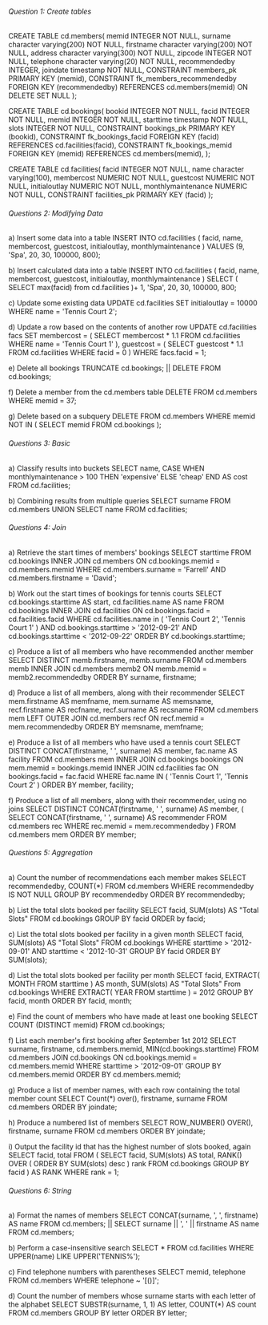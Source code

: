 ###### Question 1: Create tables
CREATE TABLE cd.members(
  memid INTEGER NOT NULL, 
  surname character varying(200) NOT NULL, 
  firstname character varying(200) NOT NULL, 
  address character varying(300) NOT NULL, 
  zipcode INTEGER NOT NULL, 
  telephone character varying(20) NOT NULL, 
  recommendedby INTEGER, 
  joindate timestamp NOT NULL, 
  CONSTRAINT members_pk PRIMARY KEY (memid), 
  CONSTRAINT fk_members_recommendedby FOREIGN KEY (recommendedby) 
      REFERENCES cd.members(memid) ON DELETE SET NULL
);

CREATE TABLE cd.bookings(
  bookid INTEGER NOT NULL, 
  facid INTEGER NOT NULL,
  memid INTEGER NOT NULL,
  starttime timestamp NOT NULL,
  slots INTEGER NOT NULL,
  CONSTRAINT bookings_pk PRIMARY KEY (bookid),
  CONSTRAINT fk_bookings_facid FOREIGN KEY (facid)
      REFERENCES cd.facilities(facid),
  CONSTRAINT fk_bookings_memid FOREIGN KEY (memid)
      REFERENCES cd.members(memid),
);

CREATE TABLE cd.facilities(
  facid INTEGER NOT NULL, 
  name character varying(100),
  membercost NUMERIC NOT NULL,
  guestcost NUMERIC NOT NULL,
  initialoutlay NUMERIC NOT NULL,
  monthlymaintenance NUMERIC NOT NULL,
  CONSTRAINT facilities_pk PRIMARY KEY (facid)
);



###### Questions 2: Modifying Data
a) Insert some data into a table
INSERT INTO cd.facilities (
  facid, name, membercost, guestcost, 
  initialoutlay, monthlymaintenance
) 
VALUES 
  (9, 'Spa', 20, 30, 100000, 800);
  
b) Insert calculated data into a table
INSERT INTO cd.facilities (
  facid, name, membercost, guestcost, 
  initialoutlay, monthlymaintenance
) 
SELECT 
  (
    SELECT 
      max(facid) 
    from 
      cd.facilities
  )+ 1, 
  'Spa', 
  20, 
  30, 
  100000, 
  800;
  
c) Update some existing data
UPDATE 
  cd.facilities 
SET 
  initialoutlay = 10000 
WHERE 
  name = 'Tennis Court 2';
  
d) Update a row based on the contents of another row
UPDATE 
  cd.facilities facs 
SET 
  membercost = (
    SELECT 
      membercost * 1.1 
    FROM 
      cd.facilities 
    WHERE 
      name = 'Tennis Court 1'
  ), 
  guestcost = (
    SELECT 
      guestcost * 1.1 
    FROM 
      cd.facilities 
    WHERE 
      facid = 0
  ) 
WHERE 
  facs.facid = 1;
  
e) Delete all bookings
TRUNCATE cd.bookings; || DELETE FROM cd.bookings;

f) Delete a member from the cd.members table
DELETE FROM 
  cd.members 
WHERE 
  memid = 37;
  
g) Delete based on a subquery
DELETE FROM 
  cd.members 
WHERE 
  memid NOT IN (
    SELECT 
      memid 
    FROM 
      cd.bookings
  );


###### Questions 3: Basic
a) Classify results into buckets
SELECT 
  name, 
  CASE WHEN monthlymaintenance > 100 THEN 'expensive' 
  ELSE 'cheap' 
  END AS cost 
FROM 
  cd.facilities;

b) Combining results from multiple queries
SELECT surname FROM cd.members
UNION
SELECT name FROM cd.facilities;



###### Questions 4: Join
a) Retrieve the start times of members' bookings
SELECT 
  starttime 
FROM 
  cd.bookings 
  INNER JOIN cd.members ON cd.bookings.memid = cd.members.memid 
WHERE 
  cd.members.surname = 'Farrell' 
  AND cd.members.firstname = 'David';
  
b) Work out the start times of bookings for tennis courts
SELECT 
  cd.bookings.starttime AS start, 
  cd.facilities.name AS name 
FROM 
  cd.bookings 
  INNER JOIN cd.facilities ON cd.bookings.facid = cd.facilities.facid 
WHERE 
  cd.facilities.name in (
    'Tennis Court 2', 'Tennis Court 1'
  ) 
  AND cd.bookings.starttime > '2012-09-21' 
  AND cd.bookings.starttime < '2012-09-22' 
ORDER BY 
  cd.bookings.starttime;
  
c) Produce a list of all members who have recommended another member
SELECT 
  DISTINCT memb.firstname, 
  memb.surname 
FROM 
  cd.members memb 
  INNER JOIN cd.members memb2 ON memb.memid = memb2.recommendedby 
ORDER BY 
  surname, 
  firstname;

d) Produce a list of all members, along with their recommender
SELECT 
  mem.firstname AS memfname, 
  mem.surname AS memsname, 
  recf.firstname AS recfname, 
  recf.surname AS recsname 
FROM 
  cd.members mem 
  LEFT OUTER JOIN cd.members recf ON recf.memid = mem.recommendedby 
ORDER BY 
  memsname, 
  memfname;

e) Produce a list of all members who have used a tennis court
SELECT 
  DISTINCT CONCAT(firstname, ' ', surname) AS member, 
  fac.name AS facility 
FROM 
  cd.members mem 
  INNER JOIN cd.bookings bookings ON mem.memid = bookings.memid 
  INNER JOIN cd.facilities fac ON bookings.facid = fac.facid 
WHERE 
  fac.name IN (
    'Tennis Court 1', 'Tennis Court 2'
  ) 
ORDER BY 
  member, 
  facility;

f) Produce a list of all members, along with their recommender, using no joins
SELECT 
  DISTINCT CONCAT(firstname, ' ', surname) AS member, 
  (
    SELECT 
      CONCAT(firstname, ' ', surname) AS recommender 
    FROM 
      cd.members rec 
    WHERE 
      rec.memid = mem.recommendedby
  ) 
FROM 
  cd.members mem 
ORDER BY 
  member;

###### Questions 5: Aggregation
a) Count the number of recommendations each member makes
SELECT 
  recommendedby, 
  COUNT(*) 
FROM 
  cd.members 
WHERE 
  recommendedby IS NOT NULL 
GROUP BY 
  recommendedby 
ORDER BY 
  recommendedby;

b) List the total slots booked per facility
SELECT 
  facid, 
  SUM(slots) AS "Total Slots" 
FROM 
  cd.bookings 
GROUP BY 
  facid 
ORDER by 
  facid;

c) List the total slots booked per facility in a given month
SELECT 
  facid, 
  SUM(slots) AS "Total Slots" 
FROM 
  cd.bookings 
WHERE 
  starttime > '2012-09-01' 
  AND starttime < '2012-10-31' 
GROUP BY 
  facid 
ORDER BY 
  SUM(slots);

d) List the total slots booked per facility per month
SELECT 
  facid, 
  EXTRACT(
    MONTH 
    FROM 
      starttime
  ) AS month, 
  SUM(slots) AS "Total Slots" 
From 
  cd.bookings 
WHERE 
  EXTRACT(
    YEAR 
    FROM 
      starttime
  ) = 2012 
GROUP BY 
  facid, 
  month 
ORDER BY 
  facid, 
  month;

e) Find the count of members who have made at least one booking
SELECT COUNT (DISTINCT memid) FROM cd.bookings;

f) List each member's first booking after September 1st 2012
SELECT 
  surname, 
  firstname, 
  cd.members.memid, 
  MIN(cd.bookings.starttime) 
FROM 
  cd.members 
  JOIN cd.bookings ON cd.bookings.memid = cd.members.memid 
WHERE 
  starttime > '2012-09-01' 
GROUP BY 
  cd.members.memid 
ORDER BY 
  cd.members.memid;

g) Produce a list of member names, with each row containing the total member count
SELECT 
  Count(*) over(), 
  firstname, 
  surname 
FROM 
  cd.members 
ORDER BY 
  joindate;

h) Produce a numbered list of members
SELECT 
  ROW_NUMBER() OVER(), 
  firstname, 
  surname 
FROM 
  cd.members 
ORDER BY 
  joindate;

i) Output the facility id that has the highest number of slots booked, again
SELECT 
  facid, 
  total 
FROM 
  (
    SELECT 
      facid, 
      SUM(slots) AS total, 
      RANK() OVER (
        ORDER BY 
          SUM(slots) desc
      ) rank 
    FROM 
      cd.bookings 
    GROUP BY 
      facid
  ) AS RANK 
WHERE 
  rank = 1;


###### Questions 6: String
a) Format the names of members
SELECT CONCAT(surname, ', ', firstname) AS name FROM cd.members; || SELECT surname || ', ' || firstname AS name FROM cd.members;

b) Perform a case-insensitive search
SELECT * FROM cd.facilities WHERE UPPER(name) LIKE UPPER('TENNIS%');

c) Find telephone numbers with parentheses
SELECT memid, telephone FROM cd.members WHERE telephone ~ '[()]'; 

d) Count the number of members whose surname starts with each letter of the alphabet
SELECT 
  SUBSTR(surname, 1, 1) AS letter, 
  COUNT(*) AS count 
FROM 
  cd.members 
GROUP BY 
  letter 
ORDER BY 
  letter;


